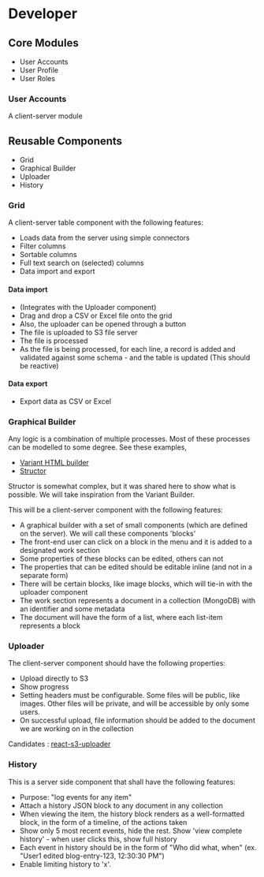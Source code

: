 # Developer

## Core Modules
* User Accounts
* User Profile
* User Roles

### User Accounts

A client-server module

## Reusable Components
* Grid
* Graphical Builder
* Uploader
* History

### Grid

A client-server table component with the following features:

* Loads data from the server using simple connectors
* Filter columns
* Sortable columns
* Full text search on (selected) columns
* Data import and export

#### Data import

* (Integrates with the Uploader component)
* Drag and drop a CSV or Excel file onto the grid
* Also, the uploader can be opened through a button
* The file is uploaded to S3 file server
* The file is processed
* As the file is being processed, for each line, a record is added and validated against some schema - and the table is updated (This should be reactive)

#### Data export

* Export data as CSV or Excel

### Graphical Builder

Any logic is a combination of multiple processes. Most of these processes can be modelled to some degree. See these examples,

* [Variant HTML builder](http://www.mediumra.re/pangaea/variant/builder.html)
* [Structor](https://github.com/ipselon/structor)

Structor is somewhat complex, but it was shared here to show what is possible. We will take inspiration from the Variant Builder.

This will be a client-server component with the following features:

* A graphical builder with a set of small components (which are defined on the server). We will call these components 'blocks'
* The front-end user can click on a block in the menu and it is added to a designated work section
* Some properties of these blocks can be edited, others can not
* The properties that can be edited should be editable inline (and not in a separate form)
* There will be certain blocks, like image blocks, which will tie-in with the uploader component
* The work section represents a document in a collection (MongoDB) with an identifier and some metadata
* The document will have the form of a list, where each list-item represents a block

### Uploader

The client-server component should have the following properties:

* Upload directly to S3
* Show progress
* Setting headers must be configurable. Some files will be public, like images. Other files will be private, and will be accessible by only some users.
* On successful upload, file information should be added to the document we are working on in the collection

Candidates : [react-s3-uploader](https://github.com/odysseyscience/react-s3-uploader)

### History

This is a server side component that shall have the following features:

* Purpose: "log events for any item"
* Attach a history JSON block to any document in any collection
* When viewing the item, the history block renders as a well-formatted block, in the form of a timeline, of the actions taken
* Show only 5 most recent events, hide the rest. Show 'view complete history' - when user clicks this, show full history
* Each event in history should be in the form of "Who did what, when" (ex. "User1 edited blog-entry-123, 12:30:30 PM")
* Enable limiting history to 'x'.



